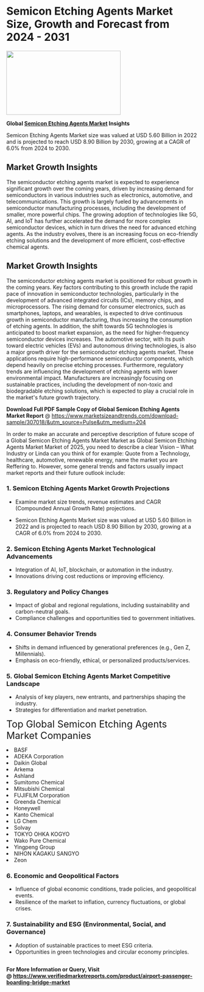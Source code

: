 <H1>Semicon Etching Agents Market Size, Growth and Forecast from 2024 - 2031</H1><img class="aligncenter size-medium wp-image-584254" src="https://thirdeyenews.in/wp-content/uploads/2024/09/Global-Market-Research-300x168.jpeg" alt="" width="300" height="168" /><p><strong>Global&nbsp;<a href="https://www.marketsizeandtrends.com/download-sample/307018/&amp;utm_source=Pulse&amp;utm_medium=204">Semicon Etching Agents Market</a> Insights</strong></p><p>Semicon Etching Agents Market size was valued at USD 5.60 Billion in 2022 and is projected to reach USD 8.90 Billion by 2030, growing at a CAGR of 6.0% from 2024 to 2030.</p><p><h2>Market Growth Insights</h2> The semiconductor etching agents market is expected to experience significant growth over the coming years, driven by increasing demand for semiconductors in various industries such as electronics, automotive, and telecommunications. This growth is largely fueled by advancements in semiconductor manufacturing processes, including the development of smaller, more powerful chips. The growing adoption of technologies like 5G, AI, and IoT has further accelerated the demand for more complex semiconductor devices, which in turn drives the need for advanced etching agents. As the industry evolves, there is an increasing focus on eco-friendly etching solutions and the development of more efficient, cost-effective chemical agents. <h2>Market Growth Insights</h2> The semiconductor etching agents market is positioned for robust growth in the coming years. Key factors contributing to this growth include the rapid pace of innovation in semiconductor technologies, particularly in the development of advanced integrated circuits (ICs), memory chips, and microprocessors. The rising demand for consumer electronics, such as smartphones, laptops, and wearables, is expected to drive continuous growth in semiconductor manufacturing, thus increasing the consumption of etching agents. In addition, the shift towards 5G technologies is anticipated to boost market expansion, as the need for higher-frequency semiconductor devices increases. The automotive sector, with its push toward electric vehicles (EVs) and autonomous driving technologies, is also a major growth driver for the semiconductor etching agents market. These applications require high-performance semiconductor components, which depend heavily on precise etching processes. Furthermore, regulatory trends are influencing the development of etching agents with lower environmental impact. Manufacturers are increasingly focusing on sustainable practices, including the development of non-toxic and biodegradable etching solutions, which is expected to play a crucial role in the market's future growth trajectory. </p><p><span class=""><strong>Download Full PDF Sample Copy of Global Semicon Etching Agents Market Report</strong> @ <a href="https://www.marketsizeandtrends.com/download-sample/307018/&amp;utm_source=Pulse&amp;utm_medium=204" target="_blank">https://www.marketsizeandtrends.com/download-sample/307018/&amp;utm_source=Pulse&amp;utm_medium=204</a></span></p><p>In order to make an accurate and perceptive description of future scope of a Global&nbsp;Semicon Etching Agents Market Market as Global&nbsp;Semicon Etching Agents Market Market of 2025, you need to describe a clear Vision &ndash; What Industry or Linda can you think of for example: Quote from a Technology, healthcare, automotive, renewable energy, name the market you are Reffering to. However, some general trends and factors usually impact market reports and their future outlook include:</p><h3>1.&nbsp;<strong>Semicon Etching Agents Market Growth Projections</strong></h3><ul><li>Examine market size trends, revenue estimates and CAGR (Compounded Annual Growth Rate) projections.</li><li><p>Semicon Etching Agents Market size was valued at USD 5.60 Billion in 2022 and is projected to reach USD 8.90 Billion by 2030, growing at a CAGR of 6.0% from 2024 to 2030.</p></li></ul><h3>2.&nbsp;<strong>Semicon Etching Agents Market Technological Advancements</strong></h3><ul><li>Integration of AI, IoT, blockchain, or automation in the industry.</li><li>Innovations driving cost reductions or improving efficiency.</li></ul><h3>3.&nbsp;<strong>Regulatory and Policy Changes</strong></h3><ul><li>Impact of global and regional regulations, including sustainability and carbon-neutral goals.</li><li>Compliance challenges and opportunities tied to government initiatives.</li></ul><h3>4.&nbsp;<strong>Consumer Behavior Trends</strong></h3><ul><li>Shifts in demand influenced by generational preferences (e.g., Gen Z, Millennials).</li><li>Emphasis on eco-friendly, ethical, or personalized products/services.</li></ul><h3>5.&nbsp;<strong>Global Semicon Etching Agents Market Competitive Landscape</strong></h3><ul><li>Analysis of key players, new entrants, and partnerships shaping the industry.</li><li>Strategies for differentiation and market penetration.</li></ul><p data-pm-slice="1 1 []"><span style="color: inherit; font-family: inherit; font-size: 25px;">Top Global Semicon Etching Agents Market Companies</span></p><div class="" data-test-id=""><p><li>BASF</li><li> ADEKA Corporation</li><li> Daikin Global</li><li> Arkema</li><li> Ashland</li><li> Sumitomo Chemical</li><li> Mitsubishi Chemical</li><li> FUJIFILM Corporation</li><li> Greenda Chemical</li><li> Honeywell</li><li> Kanto Chemical</li><li> LG Chem</li><li> Solvay</li><li> TOKYO OHKA KOGYO</li><li> Wako Pure Chemical</li><li> Yingpeng Group</li><li> NIHON KAGAKU SANGYO</li><li> Zeon</li></p></div><h3>6.&nbsp;<strong>Economic and Geopolitical Factors</strong></h3><ul><li>Influence of global economic conditions, trade policies, and geopolitical events.</li><li>Resilience of the market to inflation, currency fluctuations, or global crises.</li></ul><h3>7.&nbsp;<strong>Sustainability and ESG (Environmental, Social, and Governance)</strong></h3><ul><li>Adoption of sustainable practices to meet ESG criteria.</li><li>Opportunities in green technologies and circular economy principles.</li></ul><h2><strong style="font-size: 14px;">For More Information or Query, Visit @&nbsp;</strong><a style="background-color: #ffffff; font-size: 14px;" href="https://www.marketsizeandtrends.com/report/semicon-etching-agents-market/" target="_blank">https://www.verifiedmarketreports.com/product/airport-passenger-boarding-bridge-market</a></h2>
